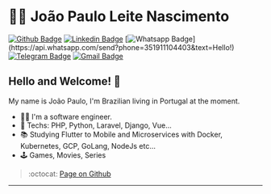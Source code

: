 # :man_technologist: João Paulo Leite Nascimento

[![Github Badge](https://img.shields.io/badge/-Github-000?style=flat-square&logo=Github&logoColor=white&link=https://github.com/lucasgdb)](https://github.com/joaopaulolndev)
[![Linkedin Badge](https://img.shields.io/badge/-LinkedIn-blue?style=flat-square&logo=Linkedin&logoColor=white&link=https://www.linkedin.com/in/lucas-bittencourt/)](https://www.linkedin.com/in/joaopaulolndev/)
[![Whatsapp Badge](https://img.shields.io/badge/-Whatsapp-4CA143?style=flat-square&labelColor=4CA143&logo=whatsapp&logoColor=white&link=https://api.whatsapp.com/send?phone=351911104403&text=Olá!)](https://api.whatsapp.com/send?phone=351911104403&text=Hello!)
[![Telegram Badge](https://img.shields.io/badge/-Telegram-1ca0f1?style=flat-square&labelColor=1ca0f1&logo=telegram&logoColor=white&link=https://t.me/joaopaulolndev)](https://t.me/joaopaulolndev)
[![Gmail Badge](https://img.shields.io/badge/-Gmail-c14438?style=flat-square&logo=Gmail&logoColor=white&link=mailto:joaopauloln7@gmail.com)](mailto:joaopauloln7@gmail.com)

## Hello and Welcome! 👋

My name is João Paulo, I'm Brazilian living in Portugal at the moment.

- :man_technologist: I'm a software engineer.
- :blue_heart: Techs: PHP, Python, Laravel, Django, Vue...
- :books: Studying Flutter to Mobile and Microservices with Docker, Kubernetes, GCP, GoLang, NodeJs etc...
- :joystick: Games, Movies, Series

> :octocat: [Page on Github](https://joaopaulolndev.github.io/)

---
